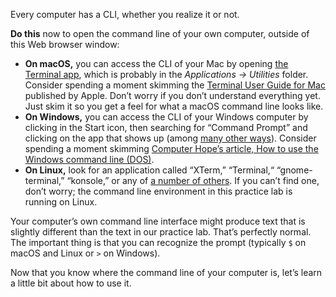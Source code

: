 Every computer has a CLI, whether you realize it or not.

**Do this** now to open the command line of your own computer, outside of this Web browser window:

* **On macOS,** you can access the CLI of your Mac by opening [the Terminal app](https://en.wikipedia.org/wiki/Terminal_%28macOS%29), which is probably in the *Applications &rarr; Utilities* folder. Consider spending a moment skimming the [Terminal User Guide for Mac](https://support.apple.com/guide/terminal/welcome/mac) published by Apple. Don&rsquo;t worry if you don&rsquo;t understand everything yet. Just skim it so you get a feel for what a macOS command line looks like.
* **On Windows,** you can access the CLI of your Windows computer by clicking in the Start icon, then searching for &ldquo;Command Prompt&rdquo; and clicking on the app that shows up (among [many other ways](https://www.computerhope.com/issues/chdos.htm)). Consider spending a moment skimming [Computer Hope&rsquo;s article, How to use the Windows command line (DOS)](https://www.computerhope.com/issues/chusedos.htm).
* **On Linux,** look for an application called &ldquo;XTerm,&rdquo; &ldquo;Terminal,&ldquo; &ldquo;gnome-terminal,&rdquo; &ldquo;konsole,&rdquo; or any of [a number of others](http://www.linuxcommand.org/lc3_lts0010.php). If you can&rsquo;t find one, don&rsquo;t worry; the command line environment in this practice lab is running on Linux.

Your computer&rsquo;s own command line interface might produce text that is slightly different than the text in our practice lab. That&rsquo;s perfectly normal. The important thing is that you can recognize the prompt (typically `$` on macOS and Linux or `>` on Windows).

Now that you know where the command line of your computer is, let&rsquo;s learn a little bit about how to use it.
